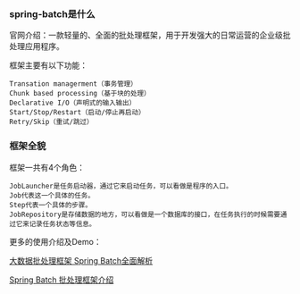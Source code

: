 ### spring-batch是什么
官网介绍：一款轻量的、全面的批处理框架，用于开发强大的日常运营的企业级批处理应用程序。

框架主要有以下功能：

```
Transation managerment（事务管理）
Chunk based processing（基于块的处理）
Declarative I/O（声明式的输入输出）
Start/Stop/Restart（启动/停止再启动）
Retry/Skip（重试/跳过）
```

### 框架全貌
框架一共有4个角色：

```
JobLauncher是任务启动器，通过它来启动任务，可以看做是程序的入口。
Job代表这一个具体的任务。
Step代表一个具体的步骤。
JobRepository是存储数据的地方，可以看做是一个数据库的接口，在任务执行的时候需要通过它来记录任务状态等信息。
```

更多的使用介绍及Demo：

[大数据批处理框架 Spring Batch全面解析](http://blog.csdn.net/huojiao2006/article/details/54287098)

[Spring Batch 批处理框架介绍](http://www.importnew.com/26177.html)